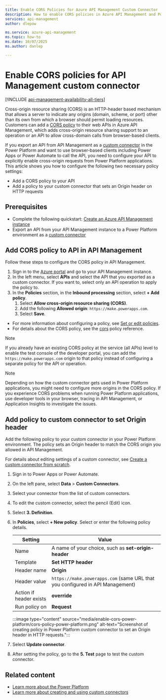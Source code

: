 ```yaml
---
title: Enable CORS Policies for Azure API Management Custom Connector 
description: How to enable CORS policies in Azure API Management and Power Platform to test and use a custom connector from Power Platform applications.
services: api-management
author: dlepow

ms.service: azure-api-management
ms.topic: how-to
ms.date: 10/07/2025
ms.author: danlep

---
```

# Enable CORS policies for API Management custom connector 

[!INCLUDE [api-management-availability-all-tiers](../../includes/api-management-availability-all-tiers.md)]

Cross-origin resource sharing (CORS) is an HTTP-header based mechanism that allows a server to indicate any origins (domain, scheme, or port) other than its own from which a browser should permit loading resources. Customers can add a [CORS policy](cors-policy.md) to their web APIs in Azure API Management, which adds cross-origin resource sharing support to an operation or an API to allow cross-domain calls from browser-based clients.

If you export an API from API Management as a [custom connector](export-api-power-platform.md) in the Power Platform and want to use browser-based clients including Power Apps or Power Automate to call the API, you need to configure your API to explicitly enable cross-origin requests from Power Platform applications. This article shows you how to configure the following two necessary policy settings:

- Add a CORS policy to your API
- Add a policy to your custom connector that sets an Origin header on HTTP requests

## Prerequisites 

- Complete the following quickstart: [Create an Azure API Management instance](get-started-create-service-instance.md)
- Export an API from your API Management instance to a Power Platform environment as a [custom connector](export-api-power-platform.md)

## Add CORS policy to API in API Management

Follow these steps to configure the CORS policy in API Management.

1. Sign in to the [Azure portal](https://portal.azure.com) and go to your API Management instance.
1. In the left menu, select **APIs** and select the API that you exported as a custom connector. If you want to, select only an API operation to apply the policy to.
1. In the **Policies** section, in the **Inbound processing** section, select **+ Add policy**.
    1. Select **Allow cross-origin resource sharing (CORS)**.
    1. Add the following **Allowed origin**: `https://make.powerapps.com`.
    1. Select **Save**.

- For more information about configuring a policy, see [Set or edit policies](set-edit-policies.md).
- For details about the CORS policy, see the [cors](cors-policy.md) policy reference.

> [!NOTE]
> If you already have an existing CORS policy at the service (all APIs) level to enable the test console of the developer portal, you can add the `https://make.powerapps.com` origin to that policy instead of configuring a separate policy for the API or operation. 

> [!NOTE]
> Depending on how the custom connector gets used in Power Platform applications, you might need to configure more origins in the CORS policy. If you experience CORS problems when running Power Platform applications, use developer tools in your browser, tracing in API Management, or Application Insights to investigate the issues.


## Add policy to custom connector to set Origin header

Add the following policy to your custom connector in your Power Platform environment. The policy sets an Origin header to match the CORS origin you allowed in API Management.

For details about editing settings of a custom connector, see [Create a custom connector from scratch](/connectors/custom-connectors/define-blank).

1. Sign in to Power Apps or Power Automate.
1. On the left pane, select **Data** > **Custom Connectors**. 
1. Select your connector from the list of custom connectors.
1. To edit the custom connector, select the pencil (Edit) icon. 
1. Select **3. Definition**.
1. In **Policies**, select **+ New policy**. Select or enter the following policy details.

    
    |Setting  |Value  |
    |---------|---------|
    |Name     |  A name of your choice, such as **set-origin-header**       |
    |Template     | **Set HTTP header**  |
    |Header name     | **Origin**        |
    |Header value     |    `https://make.powerapps.com` (same URL that you configured in API Management)     |
    |Action if header exists     |  **override**        |
    |Run policy on     |  **Request**        |

    :::image type="content" source="media/enable-cors-power-platform/cors-policy-power-platform.png" alt-text="Screenshot of creating policy in Power Platform custom connector to set an Origin header in HTTP requests.":::

1. Select **Update connector**.

1. After setting the policy, go to the **5. Test** page to test the custom connector.

## Related content

- [Learn more about the Power Platform](https://powerplatform.microsoft.com/)
- [Learn more about creating and using custom connectors](/connectors/custom-connectors/)
